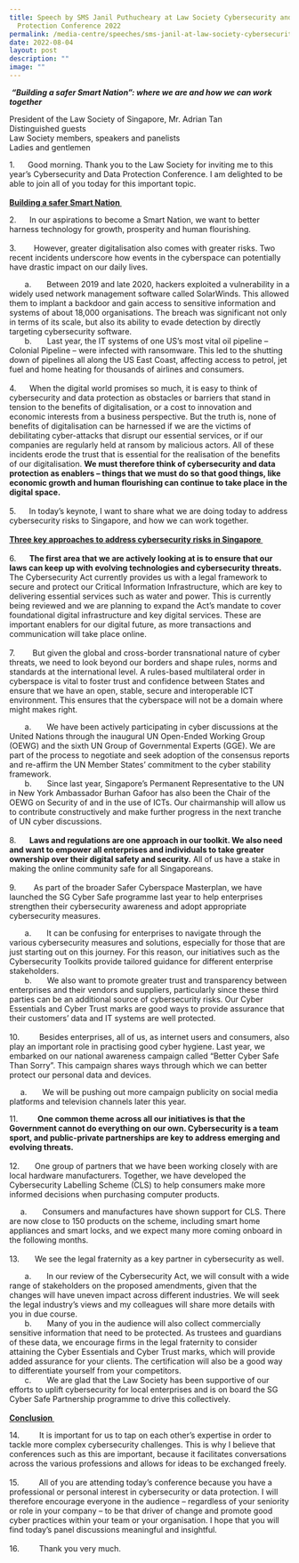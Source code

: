 ```yaml
---
title: Speech by SMS Janil Puthucheary at Law Society Cybersecurity and Data
  Protection Conference 2022
permalink: /media-centre/speeches/sms-janil-at-law-society-cybersecurity-and-data-protection-conference-2022/
date: 2022-08-04
layout: post
description: ""
image: ""
---
```

<p>&nbsp;<strong><em>“Building a safer Smart Nation”: where we are and how we can work together&nbsp;</em></strong></p>
<p>
President of the Law Society of Singapore, Mr. Adrian Tan&nbsp;<br>
Distinguished guests&nbsp;<br>
Law Society members, speakers and panelists&nbsp;<br>
Ladies and gentlemen&nbsp;</p>
<p>
1. <span style="white-space: pre;">		</span>Good morning. Thank you to the Law Society for inviting me to this year’s Cybersecurity and Data Protection Conference. I am delighted to be able to join all of you today for this important topic.&nbsp;<br>
<br>
<span style="text-decoration: underline;"><strong>Building a safer Smart Nation&nbsp;</strong></span></p>
<p>
2. <span style="white-space: pre;">		</span>In our aspirations to become a Smart Nation, we want to better harness technology for growth, prosperity and human flourishing.&nbsp;<br>
<br>
<span> </span>3. <span style="white-space: pre;">		</span>However, greater digitalisation also comes with greater risks. Two recent incidents underscore how events in the cyberspace can potentially have drastic impact on our daily lives.&nbsp;</p>
<p>
<span></span><span style="white-space: pre;">		</span>a. <span style="white-space: pre;">		</span>Between 2019 and late 2020, hackers exploited a vulnerability in a widely used network management software called SolarWinds. This allowed them to implant a backdoor and gain access to sensitive information and systems of about 18,000 organisations. The breach was significant not only in terms of its scale, but also its ability to evade detection by directly targeting cybersecurity software.&nbsp;<br>
<span></span><span style="white-space: pre;">		</span>b. <span style="white-space: pre;">		</span>Last year, the IT systems of one US’s most vital oil pipeline – Colonial Pipeline – were infected with ransomware. This led to the shutting down of pipelines all along the US East Coast, affecting access to petrol, jet fuel and home heating for thousands of airlines and consumers.&nbsp;<br>
<br>
4. <span style="white-space: pre;">		</span>When the digital world promises so much, it is easy to think of cybersecurity and data protection as obstacles or barriers that stand in tension to the benefits of digitalisation, or a cost to innovation and economic interests from a business perspective. But the truth is, none of benefits of digitalisation can be harnessed if we are the victims of debilitating cyber-attacks that disrupt our essential services, or if our companies are regularly held at ransom by malicious actors. All of these incidents erode the trust that is essential for the realisation of the benefits of our digitalisation. <strong>We must therefore think of cybersecurity and data protection as enablers – things that we must do so that good things, like economic growth and human flourishing can continue to take place in the digital space.&nbsp;</strong><br>
<br>
5. <span style="white-space: pre;">		</span>In today’s keynote, I want to share what we are doing today to address cybersecurity risks to Singapore, and how we can work together.&nbsp;<br>
<br>
<strong><span style="text-decoration: underline;">Three key approaches to address cybersecurity risks in Singapore&nbsp;</span></strong><br>
<br>
6. <span style="white-space: pre;">		</span><strong>The first area that we are actively looking at is to ensure that our laws can keep up with evolving technologies and cybersecurity threats.</strong> The Cybersecurity Act currently provides us with a legal framework to secure and protect our Critical Information Infrastructure, which are key to delivering essential services such as water and power. This is currently being reviewed and we are planning to expand the Act’s mandate to cover foundational digital infrastructure and key digital services. These are important enablers for our digital future, as more transactions and communication will take place online.&nbsp;<br>
<br>
<span> </span>7. <span style="white-space: pre;">		</span>But given the global and cross-border transnational nature of cyber threats, we need to look beyond our borders and shape rules, norms and standards at the international level. A rules-based multilateral order in cyberspace is vital to foster trust and confidence between States and ensure that we have an open, stable, secure and interoperable ICT environment. This ensures that the cyberspace will not be a domain where might makes right.&nbsp;</p>
<p>
<span></span><span style="white-space: pre;">		</span>a. <span style="white-space: pre;">		</span>We have been actively participating in cyber discussions at the United Nations through the inaugural UN Open-Ended Working Group (OEWG) and the sixth UN Group of Governmental Experts (GGE). We are part of the process to negotiate and seek adoption of the consensus reports and re-affirm the UN Member States’ commitment to the cyber stability framework.&nbsp;<br>
<span></span><span style="white-space: pre;">		</span>b. <span style="white-space: pre;">		</span>Since last year, Singapore’s Permanent Representative to the UN in New York Ambassador Burhan Gafoor has also been the Chair of the OEWG on Security of and in the use of ICTs. Our chairmanship will allow us to contribute constructively and make further progress in the next tranche of UN cyber discussions.&nbsp;<br>
<br>
8. <span style="white-space: pre;">		</span><strong>Laws and regulations are one approach in our toolkit. We also need and want to empower all enterprises and individuals to take greater ownership over their digital safety and security.</strong> All of us have a stake in making the online community safe for all Singaporeans.&nbsp;<br>
<br>
<span> </span>9. <span style="white-space: pre;">		</span>As part of the broader Safer Cyberspace Masterplan, we have launched the SG Cyber Safe programme last year to help enterprises strengthen their cybersecurity awareness and adopt appropriate cybersecurity measures.</p>
<p>
<span></span><span style="white-space: pre;">		</span>a. <span style="white-space: pre;">		</span>It can be confusing for enterprises to navigate through the various cybersecurity measures and solutions, especially for those that are just starting out on this journey. For this reason, our initiatives such as the Cybersecurity Toolkits provide tailored guidance for different enterprise stakeholders.&nbsp;<br>
<span></span><span style="white-space: pre;">		</span>b. <span style="white-space: pre;">		</span>We also want to promote greater trust and transparency between enterprises and their vendors and suppliers, particularly since these third parties can be an additional source of cybersecurity risks. Our Cyber Essentials and Cyber Trust marks are good ways to provide assurance that their customers’ data and IT systems are well protected.&nbsp;<br>
<br>
10. <span style="white-space: pre;">		</span>Besides enterprises, all of us, as internet users and consumers, also play an important role in practising good cyber hygiene. Last year, we embarked on our national awareness campaign called “Better Cyber Safe Than Sorry”. This campaign shares ways through which we can better protect our personal data and devices.</p>
<p><span style="white-space: pre;">		</span>a. <span style="white-space: pre;">		</span>We will be pushing out more campaign publicity on social media platforms and television channels later this year.</p>
<p>
11. <span style="white-space: pre;">		</span><strong>One common theme across all our initiatives is that the Government cannot do everything on our own. Cybersecurity is a team sport, and public-private partnerships are key to address emerging and evolving threats.&nbsp;</strong><br>
<br>
<span> </span>12. <span style="white-space: pre;">		</span>One group of partners that we have been working closely with are local hardware manufacturers. Together, we have developed the Cybersecurity Labelling Scheme (CLS) to help consumers make more informed decisions when purchasing computer products. </p>
<p><span style="white-space: pre;">		</span>a. <span style="white-space: pre;">		</span>Consumers and manufactures have shown support for CLS. There are now close to 150 products on the scheme, including smart home appliances and smart locks, and we expect many more coming onboard in the following months.&nbsp;<br>
<br>
<span> </span>13. <span style="white-space: pre;">		</span>We see the legal fraternity as a key partner in cybersecurity as well.&nbsp;</p>
<p>
<span></span><span style="white-space: pre;">		</span>a. <span style="white-space: pre;">		</span>In our review of the Cybersecurity Act, we will consult with a wide range of stakeholders on the proposed amendments, given that the changes will have uneven impact across different industries. We will seek the legal industry’s views and my colleagues will share more details with you in due course.&nbsp;<br>
<span></span><span style="white-space: pre;">		</span>b. <span style="white-space: pre;">		</span>Many of you in the audience will also collect commercially sensitive information that need to be protected. As trustees and guardians of these data, we encourage firms in the legal fraternity to consider attaining the Cyber Essentials and Cyber Trust marks, which will provide added assurance for your clients. The certification will also be a good way to differentiate yourself from your competitors.&nbsp;<br>
<span></span><span style="white-space: pre;">		</span>c. <span style="white-space: pre;">		</span>We are glad that the Law Society has been supportive of our efforts to uplift cybersecurity for local enterprises and is on board the SG Cyber Safe Partnership programme to drive this collectively.&nbsp;<br>
<br>
<strong><span style="text-decoration: underline;">Conclusion&nbsp;</span></strong></p>
<p>
14. <span style="white-space: pre;">		</span>It is important for us to tap on each other’s expertise in order to tackle more complex cybersecurity challenges. This is why I believe that conferences such as this are important, because it facilitates conversations across the various professions and allows for ideas to be exchanged freely.&nbsp;<br>
<br>
15. <span style="white-space: pre;">		</span>All of you are attending today’s conference because you have a professional or personal interest in cybersecurity or data protection. I will therefore encourage everyone in the audience – regardless of your seniority or role in your company – to be that driver of change and promote good cyber practices within your team or your organisation. I hope that you will find today’s panel discussions meaningful and insightful.&nbsp;<br>
<br>
16. <span style="white-space: pre;">		</span>Thank you very much.&nbsp;</p>
